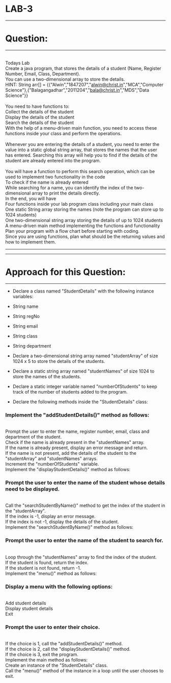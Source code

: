 
# LAB-3
***************************
# Question:
***************************
<br> Todays Lab
<br> Create a java program, that stores the details of a student (Name, Register Number, Email, Class, Department).
<br> You can use a two-dimensional array to store the details.
<br> HINT: String arr[] = {{"Alwin","1847207","alwin@christ.in","MCA","Computer Science"},{"Balagangadhar","2011204","bala@christ.in","MDS","Data Science"}}
<br> 
<br> You need to have functions to:
<br> Collect the details of the student
<br> Display the details of the student
<br> Search the details of the student
<br> With the help of a menu-driven main function, you need to access these functions inside your class and perform the operations.
<br> 
<br> Whenever you are entering the details of a student, you need to enter the value into a static global string array, that stores the names that the user has entered. Searching this array will help you to find if the details of the student are already entered into the program.
<br> 
<br> You will have a function to perform this search operation, which can be used to implement two functionality in the code
<br> To check if the name is already entered
<br> While searching for a name, you can identify the index of the two-dimensional array to print the details directly.
<br> In the end, you will have
<br> Four functions inside your lab program class including your main class
<br> One static String array storing the names (note the program can store up to 1024 students)
<br> One two-dimensional string array storing the details of up to 1024 students
<br> A menu-driven main method implementing the functions and functionality
<br> Plan your program with a flow chart before starting with coding.
<br> Since you are using functions, plan what should be the returning values and how to implement them.

*************************************************************************************************************************************************************************

************************************
# Approach for this Question:
************************************
* Declare a class named "StudentDetails" with the following instance variables:

* String name
* String regNo
* String email
* String class
* String department
* Declare a two-dimensional string array named "studentArray" of size 1024 x 5 to store the details of the students.

* Declare a static string array named "studentNames" of size 1024 to store the names of the students.

* Declare a static integer variable named "numberOfStudents" to keep track of the number of students added to the program.

* Declare the following methods inside the "StudentDetails" class:


### Implement the "addStudentDetails()" method as follows:

<br> Prompt the user to enter the name, register number, email, class and department of the student.
<br> Check if the name is already present in the "studentNames" array.
<br> If the name is already present, display an error message and return.
<br> If the name is not present, add the details of the student to the "studentArray" and "studentNames" arrays.
<br> Increment the "numberOfStudents" variable.
<br> Implement the "displayStudentDetails()" method as follows:
<br> 
###  Prompt the user to enter the name of the student whose details need to be displayed.
<br> Call the "searchStudentByName()" method to get the index of the student in the "studentArray".
<br> If the index is -1, display an error message.
<br> If the index is not -1, display the details of the student.
<br> Implement the "searchStudentByName()" method as follows:

### Prompt the user to enter the name of the student to search for.
<br> Loop through the "studentNames" array to find the index of the student.
<br> If the student is found, return the index.
<br> If the student is not found, return -1.
<br> Implement the "menu()" method as follows:
<br> 
###  Display a menu with the following options:
<br> Add student details
<br> Display student details
<br> Exit
### Prompt the user to enter their choice.
<br> If the choice is 1, call the "addStudentDetails()" method.
<br> If the choice is 2, call the "displayStudentDetails()" method.
<br> If the choice is 3, exit the program.
<br> Implement the main method as follows: 
<br> Create an instance of the "StudentDetails" class.
<br> Call the "menu()" method of the instance in a loop until the user chooses to exit.




